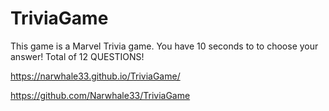 # TriviaGame

This game is a Marvel Trivia game. You have 10 seconds to to choose your answer! Total of 12 QUESTIONS!

https://narwhale33.github.io/TriviaGame/

https://github.com/Narwhale33/TriviaGame
